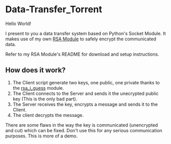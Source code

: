 # Data-Transfer_Torrent

Hello World!

I present to you a data transfer system based on Python's Socket Module.
It makes use of my own [RSA Module](https://github.com/SilentHealer584/RSA-i-guess) to safely encrypt the communicated data.

Refer to my RSA Module's README for download and setup instructions.

## How does it work?

1. The Client script generate two keys, one public, one private thanks to the [rsa_i_guess]((https://github.com/SilentHealer584/RSA-i-guess)) module.
2. The Client connects to the Server and sends it the unecrypted public key (This is the only bad part).
3. The Server receives the key, encrypts a message and sends it to the Client.
4. The client decrypts the message.


There are some flaws in the way the key is communicated (unencrypted and cut) which can be fixed. Don't use this for any serious communication purposes.
This is more of a demo.
